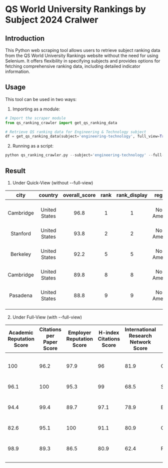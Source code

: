 # QS World University Rankings by Subject 2024 Cralwer

## Introduction
This Python web scraping tool allows users to retrieve subject ranking data from the QS World University Rankings website without the need for using Selenium. It offers flexibility in specifying subjects and provides options for fetching comprehensive ranking data, including detailed indicator information.


## Usage
This tool can be used in two ways:

1. Importing as a module:

```python
# Import the scraper module
from qs_ranking_crawler import get_qs_ranking_data

# Retrieve QS ranking data for Engineering & Technology subject
df = get_qs_ranking_data(subject='engineering-technology', full_view=True)
```

2. Running as a script:
```python
python qs_ranking_crawler.py --subject='engineering-technology' --full-view      
```

## Result
1. Under Quick-View (without --full-view)
   
|      city      |     country    | overall_score | rank | rank_display |   region    |                                        title                                       |
|:--------------:|:--------------:|:-------------:|:----:|:------------:|:-----------:|:----------------------------------------------------------------------------------:|
|   Cambridge    | United States  |      96.8     |  1   |      1       | North America |                               Massachusetts Institute of Technology (MIT)                                |
|    Stanford    | United States  |      93.8     |  2   |      2       | North America |                                        Stanford University                                        |
|    Berkeley    | United States  |      92.2     |  5   |      5       | North America |                          University of California, Berkeley (UCB)                          |
|   Cambridge    | United States  |      89.8     |  8   |      8       | North America |                                            Harvard University                                            |
|   Pasadena     | United States  |      88.8     |  9   |      9       | North America |                            California Institute of Technology (Caltech)                     
2. Under Full-View (with --full-view)
   
| Academic Reputation Score | Citations per Paper Score | Employer Reputation Score | H-index Citations Score | International Research Network Score | city      | country       | overall_score | rank | rank_display | region       | title                                     |
|--------------------------|---------------------------|---------------------------|-------------------------|---------------------------------------|-----------|---------------|---------------|------|--------------|--------------|-------------------------------------------|
| 100                      | 96.2                      | 97.9                      | 96                      | 81.9                                  | Cambridge | United States | 96.8          | 1    | 1            | North America | Massachusetts Institute of Technology (MIT) |
| 96.1                     | 100                       | 95.3                      | 99                      | 68.5                                  | Stanford  | United States | 93.8          | 2    | 2            | North America | Stanford University                        |
| 94.4                     | 99.4                      | 89.7                      | 97.1                    | 78.9                                  | Berkeley  | United States | 92.2          | 5    | 5            | North America | University of California, Berkeley (UCB)   |
| 82.6                     | 95.1                      | 100                       | 91.1                    | 80.9                                  | Cambridge | United States | 89.8          | 8    | 8            | North America | Harvard University                         |
| 98.9                     | 89.3                      | 86.5                      | 80.9                    | 62.4                                  | Pasadena  | United States | 88.8          | 9    | 9            | North America | California Institute of Technology (Caltech) |


